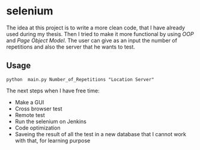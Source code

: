 # selenium

The idea at this project is to write a more clean code, that I have already used during my thesis. Then I tried to make it more functional by using *OOP* and *Page Object Model*. The user can give as an input the number of repetitions and also the server that he wants to test. 


## Usage

`python  main.py Number_of_Repetitions "Location Server"`

The next steps when I have free time:

- Make a GUI 
- Cross browser test
- Remote test
- Run the selenium on Jenkins
- Code optimization
- Saveing the result of all the test in a new database that I cannot work with that, for learning purpose

